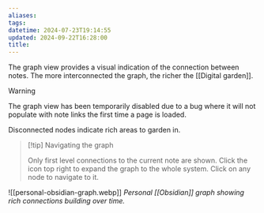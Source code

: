```yaml
---
aliases: 
tags: 
datetime: 2024-07-23T19:14:55
updated: 2024-09-22T16:28:00
title:
---
```

The graph view provides a visual indication of the connection between notes. The more interconnected the graph, the richer the [[Digital garden]].

> [!warning]
> The graph view has been temporarily disabled due to a bug where it will not populate with note links the first time a page is loaded.

Disconnected nodes indicate rich areas to garden in.

> [!tip] Navigating the graph
> 
> Only first level connections to the current note are shown.  Click the icon top right to expand the graph to the whole system. Click on any node to navigate to it.

![[personal-obsidian-graph.webp]]
*Personal [[Obsidian]] graph showing rich connections building over time.*